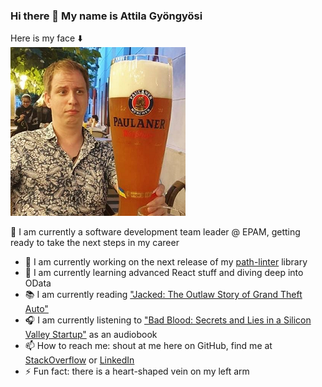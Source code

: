 ### Hi there 👋 My name is Attila Gyöngyösi
Here is my face ⬇️  
![Indeed My Face](https://github.com/attilagyongyosi/attilagyongyosi/blob/master/github-personal-repo-image.png?raw=true)

🤵 I am currently a software development team leader @ EPAM, getting ready to take the next steps in my career

- 🔭 I am currently working on the next release of my [path-linter](https://github.com/attilagyongyosi/path-linter) library
- 🌱 I am currently learning advanced React stuff and diving deep into OData  
- 📚 I am currently reading ["Jacked: The Outlaw Story of Grand Theft Auto"](https://www.amazon.co.uk/Jacked-Outlaw-Story-Grand-Theft/dp/0470936371)
- 🎧 I am currently listening to ["Bad Blood: Secrets and Lies in a Silicon Valley Startup"](https://www.amazon.com/Bad-Blood-John-Carreyrou-audiobook/dp/B07BMCMS5L/ref=tmm_aud_swatch_0) as an audiobook
- 📫 How to reach me: shout at me here on GitHub, find me at [StackOverflow](https://stackoverflow.com/users/2516754/attila-gyongyosi) or [LinkedIn](https://www.linkedin.com/in/attila-gyongyosi/)
- ⚡ Fun fact: there is a heart-shaped vein on my left arm

